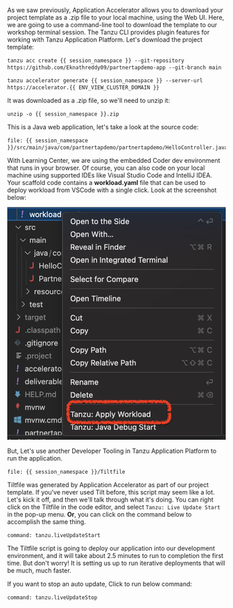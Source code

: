 As we saw previously, Application Accelerator allows you to download your project template as a .zip file to your local machine, using the Web UI. Here, we are going to use a command-line tool to download the template to our workshop terminal session. The Tanzu CLI provides plugin features for working with Tanzu Application Platform. Let's download the project template:

```execute
tanzu acc create {{ session_namespace }} --git-repository https://github.com/Eknathreddy09/partnertapdemo-app --git-branch main
```

```execute
tanzu accelerator generate {{ session_namespace }} --server-url https://accelerator.{{ ENV_VIEW_CLUSTER_DOMAIN }}
```

It was downloaded as a .zip file, so we'll need to unzip it:

```execute
unzip -o {{ session_namespace }}.zip
```

This is a Java web application, let's take a look at the source code:

```editor:open-file
file: {{ session_namespace }}/src/main/java/com/partnertapdemo/partnertapdemo/HelloController.java
```

With Learning Center, we are using the embedded Coder dev environment that runs in your browser. Of course, you can also code on your local machine using supported IDEs like Visual Studio Code and IntelliJ IDEA. Your scaffold code contains a **workload.yaml** file that can be used to deploy workload from VSCode with a single click. Look at the screenshot below:

![workload-apply](images/tap-workload-apply.png)

But, Let's use another Developer Tooling in Tanzu Application Platform to run the application.

```editor:open-file
file: {{ session_namespace }}/Tiltfile
``` 

Tiltfile was generated by Application Accelerator as part of our project template. If you've never used Tilt before, this script may seem like a lot. Let's kick it off, and then we'll talk through what it's doing. You can right click on the Tiltfile in the code editor, and select `Tanzu: Live Update Start` in the pop-up menu. **Or**, you can click on the command below to accomplish the same thing.

```editor:execute-command
command: tanzu.liveUpdateStart
```

The Tiltfile script is going to deploy our application into our development environment, and it will take about 2.5 minutes to run to completion the first time. But don't worry! It is setting us up to run iterative deployments that will be much, much faster.


If you want to stop an auto update, Click to run below command:

```editor:execute-command
command: tanzu.liveUpdateStop
```
